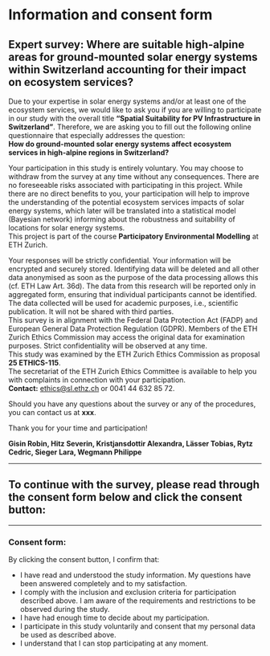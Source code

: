 # Information and consent form

## Expert survey: Where are suitable high-alpine areas for ground-mounted solar energy systems within Switzerland accounting for their impact on ecosystem services?

Due to your expertise in solar energy systems and/or at least one of the ecosystem services, we would like to ask you if you are willing to participate in our study with the overall title **“Spatial Suitability for PV Infrastructure in Switzerland”**. Therefore, we are asking you to fill out the following online questionnaire that especially addresses the question:  
**How do ground-mounted solar energy systems affect ecosystem services in high-alpine regions in Switzerland?**

Your participation in this study is entirely voluntary. You may choose to withdraw from the survey at any time without any consequences. There are no foreseeable risks associated with participating in this project. While there are no direct benefits to you, your participation will help to improve the understanding of the potential ecosystem services impacts of solar energy systems, which later will be translated into a statistical model (Bayesian network) informing about the robustness and suitability of locations for solar energy systems.  
This project is part of the course **Participatory Environmental Modelling** at ETH Zurich.

Your responses will be strictly confidential. Your information will be encrypted and securely stored. Identifying data will be deleted and all other data anonymised as soon as the purpose of the data processing allows this (cf. ETH Law Art. 36d). The data from this research will be reported only in aggregated form, ensuring that individual participants cannot be identified. The data collected will be used for academic purposes, i.e., scientific publication. It will not be shared with third parties.  
This survey is in alignment with the Federal Data Protection Act (FADP) and European General Data Protection Regulation (GDPR). Members of the ETH Zurich Ethics Commission may access the original data for examination purposes. Strict confidentiality will be observed at any time.  
This study was examined by the ETH Zurich Ethics Commission as proposal **25 ETHICS-115**.  
The secretariat of the ETH Zurich Ethics Committee is available to help you with complaints in connection with your participation.  
**Contact:** ethics@sl.ethz.ch or 0041 44 632 85 72.

Should you have any questions about the survey or any of the procedures, you can contact us at **xxx**.

Thank you for your time and participation!

**Gisin Robin, Hitz Severin, Kristjansdottir Alexandra, Lässer Tobias, Rytz Cedric, Sieger Lara, Wegmann Philippe**

---

## To continue with the survey, please read through the consent form below and click the consent button:

---

### Consent form:

By clicking the consent button, I confirm that:

- I have read and understood the study information. My questions have been answered completely and to my satisfaction.
- I comply with the inclusion and exclusion criteria for participation described above. I am aware of the requirements and restrictions to be observed during the study.
- I have had enough time to decide about my participation.
- I participate in this study voluntarily and consent that my personal data be used as described above.
- I understand that I can stop participating at any moment.
